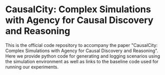 # CausalCity: Complex Simulations with Agency for Causal Discovery and Reasoning

This is the official code repository to accompany the paper "CausalCity: Complex Simulations with Agency for Causal Discovery and Reasoning".
Here we provide python code for generating and logging scenarios using the simulation environment as well as links to the baseline code used for running our experiments.

